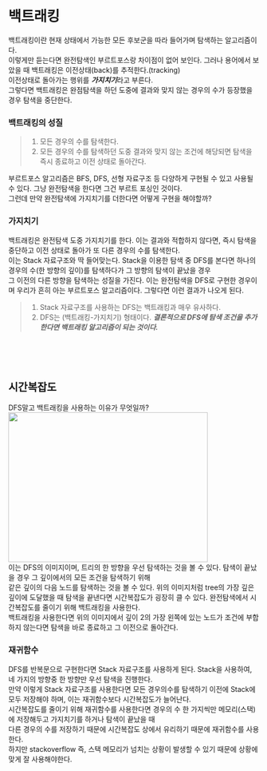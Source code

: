 # 백트래킹
백트래킹이란 현재 상태에서 가능한 모든 후보군을 따라 들어가며 탐색하는 알고리즘이다.       
이렇게만 듣는다면 완전탐색인 부르트포스랑 차이점이 없어 보인다. 그러나 용어에서 보았을 때 백트래킹은 이전상태(back)를 추적한다.(tracking)      
이전상태로 돌아가는 행위를 ***가지치기***라고 부른다.     
그렇다면 백트래킹은 완점탐색을 하던 도중에 결과와 맞지 않는 경우의 수가 등장했을 경우 탐색을 중단한다.     
### 백트래킹의 성질
> 1. 모든 경우의 수를 탐색한다.
> 2. 모든 경우의 수를 탐색하던 도중 결과와 맞지 않는 조건에 해당되면 탐색을 즉시 종료하고 이전 상태로 돌아간다.
             
부르트포스 알고리즘은 BFS, DFS, 선형 자료구조 등 다양하게 구현될 수 있고 사용될 수 있다. 그냥 완전탐색을 한다면 그건 부르트 포싱인 것이다.     
그런데 만약 완전탐색에 가지치기를 더한다면 어떻게 구현을 해야할까?      

### 가지치기  
백트래킹은 완전탐색 도중 가지치기를 한다. 이는 결과와 적합하지 않다면, 즉시 탐색을 중단하고 이전 상태로 돌아가 또 다른 경우의 수를 탐색한다.     
이는 Stack 자료구조와 딱 들어맞는다. Stack을 이용한 탐색 중 DFS를 본다면 하나의 경우의 수(한 방향의 깊이)를 탐색하다가 그 방향의 탐색이 끝났을 경우     
그 이전의 다른 방향을 탐색하는 성질을 가진다. 이는 완전탐색을 DFS로 구현한 경우이며 우리가 흔히 아는 부르트포스 알고리즘이다. 
그렇다면 이런 결과가 나오게 된다.
> 1. Stack 자료구조를 사용하는 DFS는 백트래킹과 매우 유사하다.
> 2. DFS는 (백트래킹-가지치기) 형태이다.
> ***결론적으로 DFS에 탐색 조건을 추가한다면 백트래킹 알고리즘이 되는 것이다.***     
        
<br><br><br>
## 시간복잡도   
DFS말고 백트래킹을 사용하는 이유가 무엇일까?       
<img src="https://upload.wikimedia.org/wikipedia/commons/thumb/2/2c/Depthfirst.png/250px-Depthfirst.png"  width="400" height="300"/>      
이는 DFS의 이미지이며, 트리의 한 방향을 우선 탐색하는 것을 볼 수 있다. 탐색이 끝났을 경우 그 깊이에서의 모든 조건을 탐색하기 위해     
같은 깊이의 다음 노드를 탐색하는 것을 볼 수 있다. 위의 이미지처럼 tree의 가장 깊은 깊이에 도달했을 때 탐색을 끝낸다면 시간복잡도가 굉장히 클 수 있다.
완전탐색에서 시간복잡도를 줄이기 위해 백트래킹을 사용한다.       
백트래킹을 사용한다면 위의 이미지에서 깊이 2의 가장 왼쪽에 있는 노드가 조건에 부합하지 않는다면 탐색을 바로 종료하고 그 이전으로 돌아간다.    

### 재귀함수
DFS를 반복문으로 구현한다면 Stack 자료구조를 사용하게 된다. Stack을 사용하여, 네 가지의 방향중 한 방향만 우선 탐색을 진행한다.      
만약 이렇게 Stack 자료구조를 사용한다면 모든 경우의수를 탐색하기 이전에 Stack에 모두 저장해야 하며, 이는 재귀함수보다 시간복잡도가 늘어난다.     
시간복잡도를 줄이기 위해 재귀함수를 사용한다면 경우의 수 한 가지씩만 메모리(스택)에 저장해두고 가지치기를 하거나 탐색이 끝났을 때     
다른 경우의 수를 저장하기 때문에 시간복잡도 상에서 유리하기 때문에 재귀함수를 사용한다.    
하지만 stackoverflow 즉, 스택 메모리가 넘치는 상황이 발생할 수 있기 때문에 상황에 맞게 잘 사용해야한다.     


